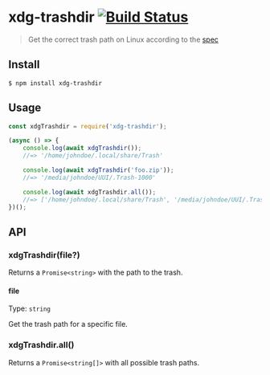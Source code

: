 # xdg-trashdir [![Build Status](https://travis-ci.org/kevva/xdg-trashdir.svg?branch=master)](https://travis-ci.org/kevva/xdg-trashdir)

> Get the correct trash path on Linux according to the [spec](http://www.ramendik.ru/docs/trashspec.html)


## Install

```
$ npm install xdg-trashdir
```


## Usage

```js
const xdgTrashdir = require('xdg-trashdir');

(async () => {
	console.log(await xdgTrashdir());
	//=> '/home/johndoe/.local/share/Trash'

	console.log(await xdgTrashdir('foo.zip'));
	//=> '/media/johndoe/UUI/.Trash-1000'

	console.log(await xdgTrashdir.all());
	//=> ['/home/johndoe/.local/share/Trash', '/media/johndoe/UUI/.Trash-1000', …]
})();
```


## API

### xdgTrashdir(file?)

Returns a `Promise<string>` with the path to the trash.

#### file

Type: `string`

Get the trash path for a specific file.

### xdgTrashdir.all()

Returns a `Promise<string[]>` with all possible trash paths.
